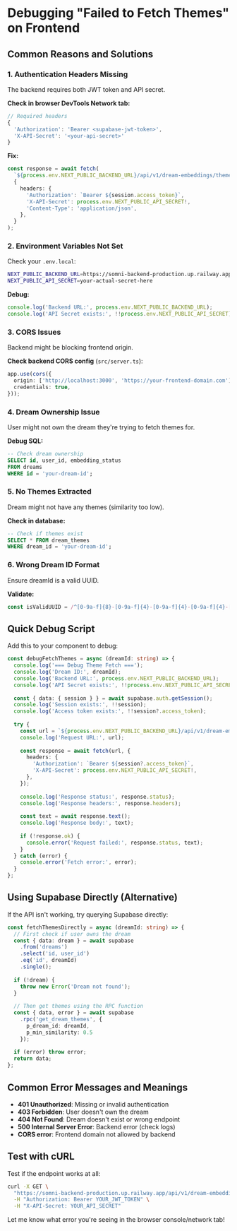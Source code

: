 # Debugging "Failed to Fetch Themes" on Frontend

## Common Reasons and Solutions

### 1. **Authentication Headers Missing**
The backend requires both JWT token and API secret.

**Check in browser DevTools Network tab:**
```javascript
// Required headers
{
  'Authorization': 'Bearer <supabase-jwt-token>',
  'X-API-Secret': '<your-api-secret>'
}
```

**Fix:**
```typescript
const response = await fetch(
  `${process.env.NEXT_PUBLIC_BACKEND_URL}/api/v1/dream-embeddings/themes/${dreamId}`,
  {
    headers: {
      'Authorization': `Bearer ${session.access_token}`,
      'X-API-Secret': process.env.NEXT_PUBLIC_API_SECRET!,
      'Content-Type': 'application/json',
    },
  }
);
```

### 2. **Environment Variables Not Set**
Check your `.env.local`:
```bash
NEXT_PUBLIC_BACKEND_URL=https://somni-backend-production.up.railway.app
NEXT_PUBLIC_API_SECRET=your-actual-secret-here
```

**Debug:**
```typescript
console.log('Backend URL:', process.env.NEXT_PUBLIC_BACKEND_URL);
console.log('API Secret exists:', !!process.env.NEXT_PUBLIC_API_SECRET);
```

### 3. **CORS Issues**
Backend might be blocking frontend origin.

**Check backend CORS config** (`src/server.ts`):
```typescript
app.use(cors({
  origin: ['http://localhost:3000', 'https://your-frontend-domain.com'],
  credentials: true,
}));
```

### 4. **Dream Ownership Issue**
User might not own the dream they're trying to fetch themes for.

**Debug SQL:**
```sql
-- Check dream ownership
SELECT id, user_id, embedding_status 
FROM dreams 
WHERE id = 'your-dream-id';
```

### 5. **No Themes Extracted**
Dream might not have any themes (similarity too low).

**Check in database:**
```sql
-- Check if themes exist
SELECT * FROM dream_themes 
WHERE dream_id = 'your-dream-id';
```

### 6. **Wrong Dream ID Format**
Ensure dreamId is a valid UUID.

**Validate:**
```typescript
const isValidUUID = /^[0-9a-f]{8}-[0-9a-f]{4}-[0-9a-f]{4}-[0-9a-f]{4}-[0-9a-f]{12}$/i.test(dreamId);
```

## Quick Debug Script

Add this to your component to debug:

```typescript
const debugFetchThemes = async (dreamId: string) => {
  console.log('=== Debug Theme Fetch ===');
  console.log('Dream ID:', dreamId);
  console.log('Backend URL:', process.env.NEXT_PUBLIC_BACKEND_URL);
  console.log('API Secret exists:', !!process.env.NEXT_PUBLIC_API_SECRET);
  
  const { data: { session } } = await supabase.auth.getSession();
  console.log('Session exists:', !!session);
  console.log('Access token exists:', !!session?.access_token);
  
  try {
    const url = `${process.env.NEXT_PUBLIC_BACKEND_URL}/api/v1/dream-embeddings/themes/${dreamId}`;
    console.log('Request URL:', url);
    
    const response = await fetch(url, {
      headers: {
        'Authorization': `Bearer ${session?.access_token}`,
        'X-API-Secret': process.env.NEXT_PUBLIC_API_SECRET!,
      },
    });
    
    console.log('Response status:', response.status);
    console.log('Response headers:', response.headers);
    
    const text = await response.text();
    console.log('Response body:', text);
    
    if (!response.ok) {
      console.error('Request failed:', response.status, text);
    }
  } catch (error) {
    console.error('Fetch error:', error);
  }
};
```

## Using Supabase Directly (Alternative)

If the API isn't working, try querying Supabase directly:

```typescript
const fetchThemesDirectly = async (dreamId: string) => {
  // First check if user owns the dream
  const { data: dream } = await supabase
    .from('dreams')
    .select('id, user_id')
    .eq('id', dreamId)
    .single();
  
  if (!dream) {
    throw new Error('Dream not found');
  }
  
  // Then get themes using the RPC function
  const { data, error } = await supabase
    .rpc('get_dream_themes', {
      p_dream_id: dreamId,
      p_min_similarity: 0.5
    });
  
  if (error) throw error;
  return data;
};
```

## Common Error Messages and Meanings

- **401 Unauthorized**: Missing or invalid authentication
- **403 Forbidden**: User doesn't own the dream
- **404 Not Found**: Dream doesn't exist or wrong endpoint
- **500 Internal Server Error**: Backend error (check logs)
- **CORS error**: Frontend domain not allowed by backend

## Test with cURL

Test if the endpoint works at all:

```bash
curl -X GET \
  "https://somni-backend-production.up.railway.app/api/v1/dream-embeddings/themes/YOUR_DREAM_ID" \
  -H "Authorization: Bearer YOUR_JWT_TOKEN" \
  -H "X-API-Secret: YOUR_API_SECRET"
```

Let me know what error you're seeing in the browser console/network tab!